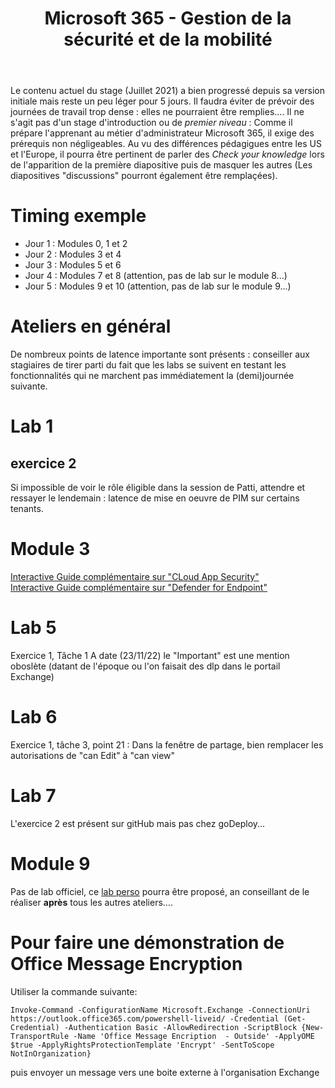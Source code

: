 ﻿---
title: Microsoft 365 - Gestion de la sécurité et de la mobilité
goDeploy: true
m365: true
---
Le contenu actuel du stage (Juillet 2021) a bien progressé depuis sa version initiale mais reste un peu léger pour 5 jours.
Il faudra éviter de prévoir des journées de travail trop dense : elles ne pourraient être remplies....
Il ne s'agit pas d'un stage d'introduction ou de <i>premier niveau</i> : Comme il prépare l'apprenant au métier d'administrateur Microsoft 365, il exige des prérequis non négligeables.
Au vu des différences pédagigues entre les US et l'Europe, il pourra être pertinent de parler des <i>Check your knowledge</i> lors de l'apparition de la première diapositive puis de masquer les autres (Les diapositives "discussions" pourront également être remplaçées).
# Timing exemple
* Jour 1 : Modules 0, 1 et 2  
* Jour 2 : Modules 3  et 4  
* Jour 3 : Modules 5 et 6  
* Jour 4 : Modules 7 et 8 (attention, pas de lab sur le module 8...)  
* Jour 5 : Modules 9 et 10 (attention, pas de lab sur le module 9...)  
# Ateliers en général
  De nombreux points de latence importante sont présents : conseiller aux stagiaires de tirer parti du fait que les labs se suivent en testant les fonctionnalités qui ne marchent pas immédiatement la (demi)journée suivante.
# Lab 1
## exercice 2
Si impossible de voir le rôle éligible dans la session de Patti, attendre et ressayer le lendemain : latence de mise en oeuvre de PIM sur certains tenants.
# Module 3
 <a href="https://mslearn.cloudguides.com/en-us/guides/Protect%20and%20control%20information%20with%20Microsoft%20Cloud%20App%20Security" target="_blank">Interactive Guide complémentaire sur "CLoud App Security"</a>  
 <a href="https://mslearn.cloudguides.com/guides/Investigate%20and%20remediate%20threats%20with%20Microsoft%20Defender%20for%20Endpoint" target="_blank">Interactive Guide complémentaire sur "Defender for Endpoint"</a>
# Lab 5
Exercice 1, Tâche 1 A date (23/11/22) le "Important" est une mention oboslète (datant de l'époque ou l'on faisait des dlp dans le portail Exchange)
# Lab 6
Exercice 1, tâche 3, point 21 : Dans la fenêtre de partage, bien remplacer les autorisations de "can Edit" à "can view"
# Lab 7
L'exercice 2 est présent sur gitHub mais pas chez goDeploy...
# Module 9
Pas de lab officiel, ce <a href="https://github.com/renaudwangler/ib/blob/master/extra/windowsAutopilot.md#lab--mise-en-place-dun-test-windows-autopilot" target="_blank">lab perso</a> pourra être proposé, an conseillant de le réaliser <b>après</b> tous les autres ateliers....  
# Pour faire une démonstration de Office Message Encryption
Utiliser la commande suivante:
```pwsh
Invoke-Command -ConfigurationName Microsoft.Exchange -ConnectionUri https://outlook.office365.com/powershell-liveid/ -Credential (Get-Credential) -Authentication Basic -AllowRedirection -ScriptBlock {New-TransportRule -Name 'Office Message Encription  - Outside' -ApplyOME $true -ApplyRightsProtectionTemplate 'Encrypt' -SentToScope NotInOrganization}
```
puis envoyer un message vers une boite externe à l'organisation Exchange
